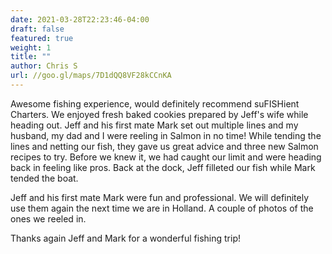 ```yaml
---
date: 2021-03-28T22:23:46-04:00
draft: false
featured: true
weight: 1
title: ""
author: Chris S
url: //goo.gl/maps/7D1dQQ8VF28kCCnKA
---
```


Awesome fishing experience, would definitely recommend suFISHient Charters. We enjoyed fresh baked cookies prepared by Jeff's wife while heading out. Jeff and his first mate Mark set out multiple lines and my husband, my dad and I were reeling in Salmon in no time! While tending the lines and netting our fish, they gave us great advice and three new Salmon recipes to try. Before we knew it, we had caught our limit and were heading back in feeling like pros. Back at the dock, Jeff filleted our fish while Mark tended the boat.

Jeff and his first mate Mark were fun and professional. We will definitely use them again the next time we are in Holland. A couple of photos of the ones we reeled in.

Thanks again Jeff and Mark for a wonderful fishing trip!

